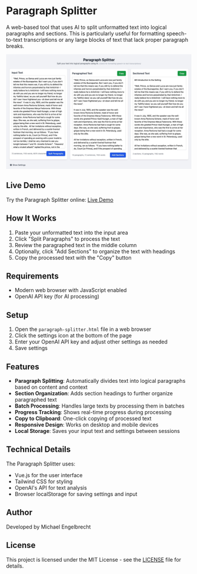 # Paragraph Splitter

A web-based tool that uses AI to split unformatted text into logical paragraphs and sections. This is particularly useful for formatting speech-to-text transcriptions or any large blocks of text that lack proper paragraph breaks.

![Paragraph Splitter Screenshot](screenshot.png)

## Live Demo

Try the Paragraph Splitter online: [Live Demo](http://resources.faithfm.com.au/paragraph-splitter.html)

## How It Works

1. Paste your unformatted text into the input area
2. Click "Split Paragraphs" to process the text
3. Review the paragraphed text in the middle column
4. Optionally, click "Add Sections" to organize the text with headings
5. Copy the processed text with the "Copy" button

## Requirements

- Modern web browser with JavaScript enabled
- OpenAI API key (for AI processing)

## Setup

1. Open the `paragraph-splitter.html` file in a web browser
2. Click the settings icon at the bottom of the page
3. Enter your OpenAI API key and adjust other settings as needed
4. Save settings

## Features

- **Paragraph Splitting**: Automatically divides text into logical paragraphs based on content and context
- **Section Organization**: Adds section headings to further organize paragraphed text
- **Batch Processing**: Handles large texts by processing them in batches
- **Progress Tracking**: Shows real-time progress during processing
- **Copy to Clipboard**: One-click copying of processed text
- **Responsive Design**: Works on desktop and mobile devices
- **Local Storage**: Saves your input text and settings between sessions

## Technical Details

The Paragraph Splitter uses:
- Vue.js for the user interface
- Tailwind CSS for styling
- OpenAI's API for text analysis
- Browser localStorage for saving settings and input

## Author

Developed by Michael Engelbrecht

## License

This project is licensed under the MIT License - see the [LICENSE](LICENSE) file for details.
